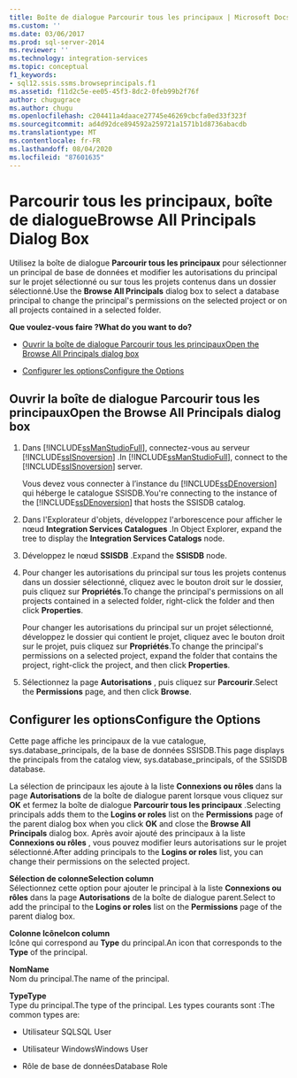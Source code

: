```yaml
---
title: Boîte de dialogue Parcourir tous les principaux | Microsoft Docs
ms.custom: ''
ms.date: 03/06/2017
ms.prod: sql-server-2014
ms.reviewer: ''
ms.technology: integration-services
ms.topic: conceptual
f1_keywords:
- sql12.ssis.ssms.browseprincipals.f1
ms.assetid: f11d2c5e-ee05-45f3-8dc2-0feb99b2f76f
author: chugugrace
ms.author: chugu
ms.openlocfilehash: c204411a4daace27745e46269cbcfa0ed33f323f
ms.sourcegitcommit: ad4d92dce894592a259721a1571b1d8736abacdb
ms.translationtype: MT
ms.contentlocale: fr-FR
ms.lasthandoff: 08/04/2020
ms.locfileid: "87601635"
---
```

# <a name="browse-all-principals-dialog-box"></a><span data-ttu-id="37489-102">Parcourir tous les principaux, boîte de dialogue</span><span class="sxs-lookup"><span data-stu-id="37489-102">Browse All Principals Dialog Box</span></span>
  <span data-ttu-id="37489-103">Utilisez la boîte de dialogue **Parcourir tous les principaux** pour sélectionner un principal de base de données et modifier les autorisations du principal sur le projet sélectionné ou sur tous les projets contenus dans un dossier sélectionné.</span><span class="sxs-lookup"><span data-stu-id="37489-103">Use the **Browse All Principals** dialog box to select a database principal to change the principal's permissions on the selected project or on all projects contained in a selected folder.</span></span>  
  
 <span data-ttu-id="37489-104">**Que voulez-vous faire ?**</span><span class="sxs-lookup"><span data-stu-id="37489-104">**What do you want to do?**</span></span>  
  
-   [<span data-ttu-id="37489-105">Ouvrir la boîte de dialogue Parcourir tous les principaux</span><span class="sxs-lookup"><span data-stu-id="37489-105">Open the Browse All Principals dialog box</span></span>](#open_dialog)  
  
-   [<span data-ttu-id="37489-106">Configurer les options</span><span class="sxs-lookup"><span data-stu-id="37489-106">Configure the Options</span></span>](#options)  
  
##  <a name="open-the-browse-all-principals-dialog-box"></a><a name="open_dialog"></a> <span data-ttu-id="37489-107">Ouvrir la boîte de dialogue Parcourir tous les principaux</span><span class="sxs-lookup"><span data-stu-id="37489-107">Open the Browse All Principals dialog box</span></span>  
  
1.  <span data-ttu-id="37489-108">Dans [!INCLUDE[ssManStudioFull](../../includes/ssmanstudiofull-md.md)], connectez-vous au serveur [!INCLUDE[ssISnoversion](../../includes/ssisnoversion-md.md)] .</span><span class="sxs-lookup"><span data-stu-id="37489-108">In [!INCLUDE[ssManStudioFull](../../includes/ssmanstudiofull-md.md)], connect to the [!INCLUDE[ssISnoversion](../../includes/ssisnoversion-md.md)] server.</span></span>  
  
     <span data-ttu-id="37489-109">Vous devez vous connecter à l’instance du [!INCLUDE[ssDEnoversion](../../includes/ssdenoversion-md.md)] qui héberge le catalogue SSISDB.</span><span class="sxs-lookup"><span data-stu-id="37489-109">You're connecting to the instance of the [!INCLUDE[ssDEnoversion](../../includes/ssdenoversion-md.md)] that hosts the SSISDB catalog.</span></span>  
  
2.  <span data-ttu-id="37489-110">Dans l'Explorateur d'objets, développez l'arborescence pour afficher le nœud **Integration Services Catalogues** .</span><span class="sxs-lookup"><span data-stu-id="37489-110">In Object Explorer, expand the tree to display the **Integration Services Catalogs** node.</span></span>  
  
3.  <span data-ttu-id="37489-111">Développez le nœud **SSISDB** .</span><span class="sxs-lookup"><span data-stu-id="37489-111">Expand the **SSISDB** node.</span></span>  
  
4.  <span data-ttu-id="37489-112">Pour changer les autorisations du principal sur tous les projets contenus dans un dossier sélectionné, cliquez avec le bouton droit sur le dossier, puis cliquez sur **Propriétés**.</span><span class="sxs-lookup"><span data-stu-id="37489-112">To change the principal's permissions on all projects contained in a selected folder, right-click the folder and then click **Properties**.</span></span>  
  
     <span data-ttu-id="37489-113">Pour changer les autorisations du principal sur un projet sélectionné, développez le dossier qui contient le projet, cliquez avec le bouton droit sur le projet, puis cliquez sur **Propriétés**.</span><span class="sxs-lookup"><span data-stu-id="37489-113">To change the principal's permissions on a selected project, expand the folder that contains the project, right-click the project, and then click **Properties**.</span></span>  
  
5.  <span data-ttu-id="37489-114">Sélectionnez la page **Autorisations** , puis cliquez sur **Parcourir**.</span><span class="sxs-lookup"><span data-stu-id="37489-114">Select the **Permissions** page, and then click **Browse**.</span></span>  
  
##  <a name="configure-the-options"></a><a name="options"></a> <span data-ttu-id="37489-115">Configurer les options</span><span class="sxs-lookup"><span data-stu-id="37489-115">Configure the Options</span></span>  
 <span data-ttu-id="37489-116">Cette page affiche les principaux de la vue catalogue, sys.database_principals, de la base de données SSISDB.</span><span class="sxs-lookup"><span data-stu-id="37489-116">This page displays the principals from the catalog view, sys.database_principals, of the SSISDB database.</span></span>  
  
 <span data-ttu-id="37489-117">La sélection de principaux les ajoute à la liste **Connexions ou rôles** dans la page **Autorisations** de la boîte de dialogue parent lorsque vous cliquez sur **OK** et fermez la boîte de dialogue **Parcourir tous les principaux** .</span><span class="sxs-lookup"><span data-stu-id="37489-117">Selecting principals adds them to the **Logins or roles** list on the **Permissions** page of the parent dialog box when you click **OK** and close the **Browse All Principals** dialog box.</span></span> <span data-ttu-id="37489-118">Après avoir ajouté des principaux à la liste **Connexions ou rôles** , vous pouvez modifier leurs autorisations sur le projet sélectionné.</span><span class="sxs-lookup"><span data-stu-id="37489-118">After adding principals to the **Logins or roles** list, you can change their permissions on the selected project.</span></span>  
  
 <span data-ttu-id="37489-119">**Sélection de colonne**</span><span class="sxs-lookup"><span data-stu-id="37489-119">**Selection column**</span></span>  
 <span data-ttu-id="37489-120">Sélectionnez cette option pour ajouter le principal à la liste **Connexions ou rôles** dans la page **Autorisations** de la boîte de dialogue parent.</span><span class="sxs-lookup"><span data-stu-id="37489-120">Select to add the principal to the **Logins or roles** list on the **Permissions** page of the parent dialog box.</span></span>  
  
 <span data-ttu-id="37489-121">**Colonne Icône**</span><span class="sxs-lookup"><span data-stu-id="37489-121">**Icon column**</span></span>  
 <span data-ttu-id="37489-122">Icône qui correspond au **Type** du principal.</span><span class="sxs-lookup"><span data-stu-id="37489-122">An icon that corresponds to the **Type** of the principal.</span></span>  
  
 <span data-ttu-id="37489-123">**Nom**</span><span class="sxs-lookup"><span data-stu-id="37489-123">**Name**</span></span>  
 <span data-ttu-id="37489-124">Nom du principal.</span><span class="sxs-lookup"><span data-stu-id="37489-124">The name of the principal.</span></span>  
  
 <span data-ttu-id="37489-125">**Type**</span><span class="sxs-lookup"><span data-stu-id="37489-125">**Type**</span></span>  
 <span data-ttu-id="37489-126">Type du principal.</span><span class="sxs-lookup"><span data-stu-id="37489-126">The type of the principal.</span></span> <span data-ttu-id="37489-127">Les types courants sont :</span><span class="sxs-lookup"><span data-stu-id="37489-127">The common types are:</span></span>  
  
-   <span data-ttu-id="37489-128">Utilisateur SQL</span><span class="sxs-lookup"><span data-stu-id="37489-128">SQL User</span></span>  
  
-   <span data-ttu-id="37489-129">Utilisateur Windows</span><span class="sxs-lookup"><span data-stu-id="37489-129">Windows User</span></span>  
  
-   <span data-ttu-id="37489-130">Rôle de base de données</span><span class="sxs-lookup"><span data-stu-id="37489-130">Database Role</span></span>  
  
  
